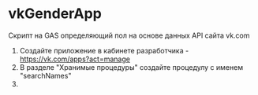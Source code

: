 # vkGenderApp
Скрипт на GAS определяющий пол на основе данных API сайта vk.com

1. Создайте приложение в кабинете разработчика - https://vk.com/apps?act=manage
2. В разделе "Хранимые процедуры" создайте процедулу с именем "searchNames"
3. 
